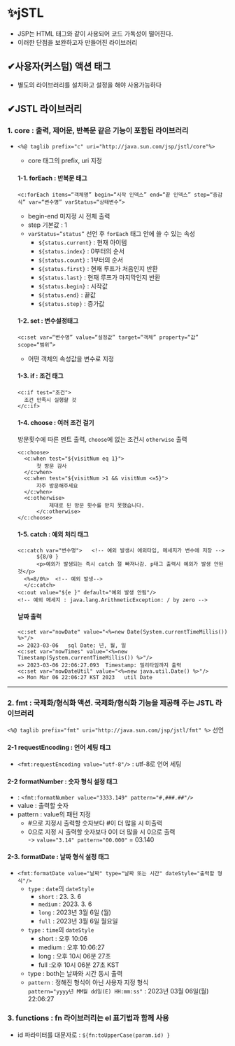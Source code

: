 # ✨jSTL
- JSP는 HTML 태그와 같이 사용되어 코드 가독성이 떨어진다.
- 이러한 단점을 보완하고자 만들어진 라이브러리

## ✔사용자(커스텀) 액션 태그
- 별도의 라이브러리를 설치하고 설정을 해야 사용가능하다
## ✔JSTL 라이브러리
### 1. core : 출력, 제어문, 반복문 같은 기능이 포함된 라이브러리
- `<%@ taglib prefix="c" uri="http://java.sun.com/jsp/jstl/core"%>`
    - core 태그의 prefix, uri 지정
  #### 1-1. forEach : 반복문 태그
  `<c:forEach items=“객체명” begin=“시작 인덱스” end=“끝 인덱스” step=“증감식” var=“변수명” varStatus=“상태변수”>`
  - begin-end 미지정 시 전체 출력
  - step 기본값 : 1
  - `varStatus=”status”` 선언 후 `forEach` 태그 안에 쓸 수 있는 속성
    - `${status.current}` : 현재 아이템 
    - `${status.index}` : 0부터의 순서
    - `${status.count}` : 1부터의 순서
    - `${status.first}` : 현재 루프가 처음인지 반환
    - `${status.last}` : 현재 루프가 마지막인지 반환
    - `${status.begin}` : 시작값
    - `${status.end}` : 끝값 
    - `${status.step}` : 증가값 
  #### 1-2. set : 변수설정태그
  `<c:set var=“변수명” value=“설정값” target=“객체” property=“값” scope=“범위”>`  
  - 어떤 객체의 속성값을 변수로 지정

  #### 1-3. if : 조건 태그
  ```
  <c:if test="조건"> 
    조건 만족시 실행할 것
  </c:if>
  ```
  #### 1-4. choose : 여러 조건 걸기
  방문횟수에 따른 멘트 출력, `choose`에 없는 조건시 `otherwise` 출력
  ```
  <c:choose> 
  	<c:when test="${visitNum eq 1}">
  		첫 방문 감사
  	</c:when>
    <c:when test="${visitNum >1 && visitNum <=5}">
  		자주 방문해주세요
  	</c:when>
  	<c:otherwise>
			제대로 된 방문 횟수를 받지 못했습니다.
		</c:otherwise>
  </c:choose>
  ```
  #### 1-5. catch : 예외 처리 태그
  ```
  <c:catch var="변수명">	<!-- 예외 발생시 에외타입, 메세지가 변수에 저장 -->
		${8/0 } 
		<p>예외가 발생되는 즉시 catch 절 빠져나감. p태그 출력시 예외가 발생 안된것</p>
    <%=8/0%>  <!-- 예외 발생-->
	</c:catch>
  <c:out value="${e }" default="예외 발생 안됨"/> 
  <!-- 예외 메세지 : java.lang.ArithmeticException: / by zero -->
  ```
  #### 날짜 출력
  ```
  <c:set var="nowDate" value="<%=new Date(System.currentTimeMillis()) %>"/>
  => 2023-03-06   sql Date: 년, 월, 일
  <c:set var="nowTimes" value="<%=new Timestamp(System.currentTimeMillis()) %>"/>
  => 2023-03-06 22:06:27.093  Timestamp: 밀리타임까지 출력
  <c:set var="nowDateUtil" value="<%=new java.util.Date() %>"/>
  => Mon Mar 06 22:06:27 KST 2023   util Date
  ```
---
### 2. fmt : 국제화/형식화 액션. 국제화/형식화 기능을 제공해 주는 JSTL 라이브러리
`<%@ taglib prefix="fmt" uri="http://java.sun.com/jsp/jstl/fmt" %>` 선언  
#### 2-1 requestEncoding : 언어 세팅 태그
- `<fmt:requestEncoding value="utf-8"/>` : utf-8로 언어 세팅

#### 2-2 formatNumber : 숫자 형식 설정 태그
-  : `<fmt:formatNumber value="3333.149" pattern="#,###.##"/>`
  - value : 출력할 숫자
  - pattern : value의 패턴 지정
    - #으로 지정시 출력할 숫자보다 #이 더 많을 시 미출력
    - 0으로 지정 시 출력할 숫자보다 0이 더 많을 시 0으로 출력  
    -> `value="3.14" pattern="00.000"` = 03.140
#### 2-3. formatDate : 날짜 형식 설정 태그
- `<fmt:formatDate value="날짜" type="날짜 또는 시간" dateStyle="출력할 형식"/>`
  - `type` : `date`의 `dateStyle` 
    - `short` : 23. 3. 6  
    - `medium` : 2023. 3. 6
    - `long` : 2023년 3월 6일 (월)
    - `full` : 2023년 3월 6일 월요일
  - `type` : `time`의 `dateStyle` 
    - short : 오후 10:06
    - medium : 오후 10:06:27
    - long : 오후 10시 06분 27초
    - full :오후 10시 06분 27초 KST
  - type : both는 날짜와 시간 동시 출력
  - `pattern` : 정해진 형식이 아닌 사용자 지정 형식  
  `pattern="yyyy년 MM월 dd일(E) HH:mm:ss"` : 2023년 03월 06일(월) 22:06:27

### 3. functions : fn 라이브러리는 el 표기법과 함께 사용
- id 파라미터를 대문자로 : `${fn:toUpperCase(param.id) }`

